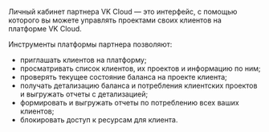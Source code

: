 Личный кабинет партнера VK Cloud — это интерфейс, с помощью которого вы можете управлять проектами своих клиентов на платформе VK Cloud.

Инструменты платформы партнера позволяют:

- приглашать клиентов на платформу;
- просматривать список клиентов, их проектов и информацию по ним;
- проверять текущее состояние баланса на проекте клиента;
- получать детализацию баланса и потребления клиентских проектов и выгружать отчеты с детализацией;
- формировать и выгружать отчеты по потреблению всех ваших клиентов;
- блокировать доступ к ресурсам для клиента.
